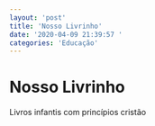 ```yaml
---
layout: 'post'
title: 'Nosso Livrinho'
date: '2020-04-09 21:39:57 '
categories: 'Educação'
---
```


# Nosso Livrinho

Livros infantis com princípios cristão
